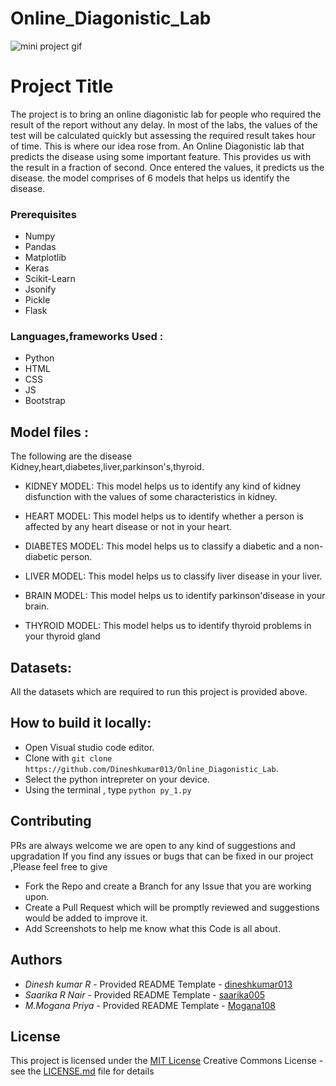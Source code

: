 
# Online_Diagonistic_Lab
![mini project gif](https://user-images.githubusercontent.com/60866104/139554259-4c819084-0607-4996-9be1-c901750b4721.gif)
# Project Title
The project is to bring an online diagonistic lab for people who required the result of the report without any delay. 
In most of the labs, the values of the test will be calculated quickly but assessing the required result takes hour of time. 
This is where our idea rose from. An Online Diagonistic lab that predicts the disease using some important feature. 
This provides us with the result in a fraction of second. Once entered the values, it predicts us the disease.
the model comprises of 6 models that helps us identify the disease.

### Prerequisites

- Numpy
- Pandas
- Matplotlib
- Keras
- Scikit-Learn
- Jsonify
- Pickle
- Flask
### Languages,frameworks Used  :
- Python
- HTML
- CSS
- JS
- Bootstrap

## Model files :

The following are the disease
Kidney,heart,diabetes,liver,parkinson's,thyroid.

- KIDNEY MODEL:
 This model helps us to identify any kind of kidney disfunction with the values of some characteristics in kidney. 

- HEART MODEL:
This model helps us to identify whether a person is affected by any heart disease or not in your heart.

- DIABETES MODEL:
This model helps us to classify a diabetic and a non-diabetic person.

- LIVER MODEL:
This model helps us to classify liver disease in your liver.

- BRAIN MODEL:
This model helps us to identify parkinson'disease in your brain.

- THYROID MODEL:
This model helps us to identify thyroid problems in your thyroid gland

## Datasets:
All the datasets which are required to run this project is provided above.


##  How to build it locally:
- Open Visual studio code editor.
- Clone with `git clone https://github.com/Dineshkumar013/Online_Diagonistic_Lab`.
- Select the python intrepreter on your device.
- Using the terminal , type `python py_1.py`

## Contributing
PRs are always welcome we are open to any kind of suggestions and upgradation 
If you find any issues or bugs that can be fixed in our project ,Please feel free to give 
- Fork the Repo and create a Branch for any Issue that you are working upon.
- Create a Pull Request which will be promptly reviewed and suggestions would be added to improve it.
- Add Screenshots to help me know what this Code is all about.

## Authors

  - *Dinesh kumar R* - Provided README Template -
    [dineshkumar013](https://github.com/dineshkumar013)
  - *Saarika R Nair* - Provided README Template -
    [saarika005](https://github.com/SAARIKA005)
  - *M.Mogana Priya* - Provided README Template -
    [Mogana108](https://github.com/Mogana108)
    

## License

This project is licensed under the [MIT License](LICENSE.md)
Creative Commons License - see the [LICENSE.md](LICENSE.md) file for
details

